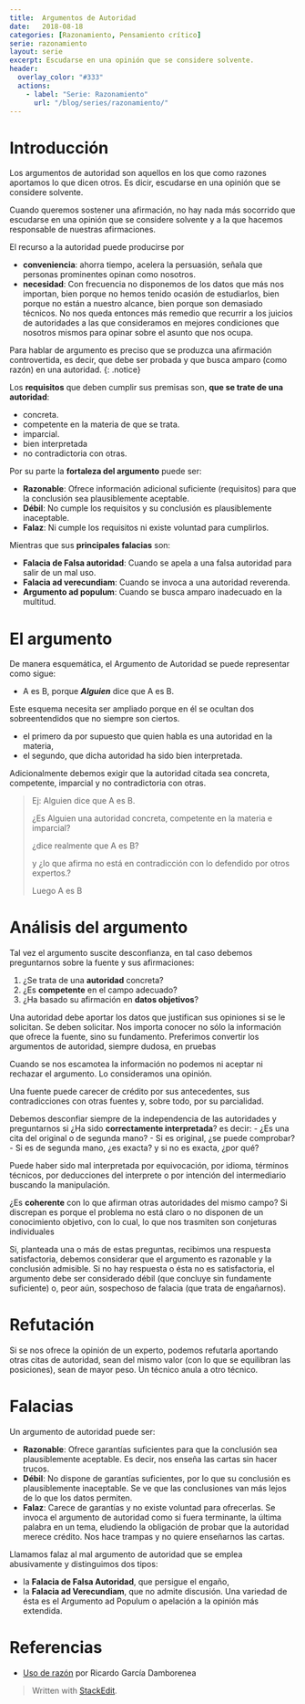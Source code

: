 ```yaml
---
title:  Argumentos de Autoridad
date:   2018-08-18
categories: [Razonamiento, Pensamiento crítico]
serie: razonamiento
layout: serie
excerpt: Escudarse en una opinión que se considere solvente.
header:
  overlay_color: "#333"
  actions:
    - label: "Serie: Razonamiento"
      url: "/blog/series/razonamiento/"
---
```

# Introducción
Los argumentos de autoridad son aquellos en los que como razones aportamos lo que dicen otros. Es dicir, escudarse en una opinión que se considere solvente.

Cuando queremos sostener una afirmación, no hay nada más socorrido que escudarse en una opinión que se considere solvente y a la que hacemos responsable de nuestras afirmaciones.

El recurso a la autoridad puede producirse por
-   **conveniencia**: ahorra tiempo, acelera la persuasión, señala que personas prominentes opinan como nosotros.
-   **necesidad**: Con frecuencia no disponemos de los datos que más nos importan, bien porque no hemos tenido ocasión de estudiarlos, bien porque no están a nuestro alcance, bien porque son demasiado técnicos. No nos queda entonces más remedio que recurrir a los juicios de autoridades a las que consideramos en mejores condiciones que nosotros mismos para opinar sobre el asunto que nos ocupa.

Para hablar de argumento es preciso que se produzca una afirmación controvertida, es decir, que debe ser probada y que busca amparo (como razón) en una autoridad.
{: .notice}

Los  **requisitos**  que deben cumplir sus premisas son, **que se trate de una autoridad**:
 -   concreta.
-   competente en la materia de que se trata.
-   imparcial.
-   bien interpretada
-   no contradictoria con otras.

Por su parte la **fortaleza del argumento** puede ser:
-   **Razonable**: Ofrece información adicional suficiente (requisitos) para que la conclusión sea plausiblemente aceptable.
 -   **Débil**: No cumple los requisitos y su conclusión es plausiblemente inaceptable.
-   **Falaz**: Ni cumple los requisitos ni existe voluntad para cumplirlos.

Mientras que sus  **principales falacias**  son:
 -   **Falacia de Falsa autoridad**: Cuando se apela a una falsa autoridad para salir de un mal uso.
-   **Falacia ad verecundiam**: Cuando se invoca a una autoridad reverenda.
-   **Argumento ad populum**: Cuando se busca amparo inadecuado en la multitud.

# El argumento
De manera esquemática, el Argumento de Autoridad se puede represen­tar como sigue:
- A es B, porque **_Alguien_** dice que A es B.

Este esquema necesita ser ampliado porque en él se ocultan dos sobreentendidos que no siempre son ciertos.
-   el primero da por supuesto que quien habla es una autoridad en la materia,
-   el segundo, que dicha autoridad ha sido bien interpretada.

Adicionalmente debemos exigir que la autoridad citada sea concreta, competente, imparcial y no contradictoria con otras.

>Ej: Alguien dice que A es B.
>
>¿Es Alguien una autoridad concreta, competente en la materia e  imparcial?
> 
> ¿dice realmente que A es B?
> 
 >y ¿lo que afirma no está en contradicción con lo defendido por otros expertos.?
>
>Luego A es B

# Análisis del argumento
Tal vez el argumento suscite desconfianza, en tal caso debemos preguntarnos sobre la fuente y sus afirmaciones:

1.  ¿Se trata de una  **autoridad**  concreta?
2.  ¿Es  **competente**  en el campo adecuado?
3.  ¿Ha basado su afirmación en  **datos objetivos**?

Una autoridad debe aportar los datos que justifican sus opiniones si se le solicitan. Se deben solicitar. Nos importa conocer no sólo la información que ofrece la fuente, sino su fundamento. Preferimos convertir los argumentos de autoridad, siempre dudosa, en pruebas

Cuando se nos escamotea la información no podemos ni aceptar ni rechazar el argumento. Lo consideramos una opinión.

Una fuente puede carecer de crédito por sus antecedentes, sus contradicciones con otras fuentes y, sobre todo, por su parcialidad.

Debemos desconfiar siempre de la independencia de las autoridades y preguntarnos si ¿Ha sido  **correctamente interpretada**? es decir: 
	- ¿Es una cita del original o de segunda mano?
	- Si es original, ¿se puede comprobar?
	- Si es de segunda mano, ¿es exacta? y si no es exacta, ¿por qué? 

Puede haber sido mal interpretada por equivocación, por idioma, términos técnicos, por deducciones del interprete o por intención del intermediario buscando la manipulación.

¿Es  **coherente**  con lo que afirman otras autoridades del mismo campo? Si discrepan es porque el problema no está claro o no disponen de un conocimiento objetivo, con lo cual, lo que nos trasmiten son conjeturas individuales

Si, planteada una o más de estas preguntas, recibimos una respuesta satisfactoria, debemos considerar que el argumento es razonable y la conclusión admisible. Si no hay respuesta o ésta no es satisfactoria, el argumento debe ser considerado débil (que concluye sin fundamente suficiente) o, peor aún, sospechoso de falacia (que trata de engañarnos).

# Refutación

Si se nos ofrece la opinión de un experto, podemos refutarla aportando otras citas de autoridad, sean del mismo valor (con lo que se equilibran las posiciones), sean de mayor peso. Un técnico anula a otro técnico.

# Falacias

Un argumento de autoridad puede ser:
-   **Razonable**: Ofrece garantías suficientes para que la conclusión sea plausiblemente aceptable. Es decir, nos enseña las cartas sin hacer trucos.
-   **Débil**: No dispone de garantías suficientes, por lo que su conclusión es plausiblemente inaceptable. Se ve que las conclusiones van más lejos de lo que los datos permiten.
-   **Falaz**: Carece de garantías y no existe voluntad para ofrecerlas. Se invoca el argumento de autoridad como si fuera ter­minante, la última palabra en un tema, eludiendo la obligación de probar que la autoridad merece crédito. Nos hace trampas y no quiere enseñarnos las cartas.

Llamamos falaz al mal argumento de autoridad que se emplea abusivamente y distinguimos dos tipos:
-   la  **Falacia de Falsa Autoridad**, que persigue el engaño,
-   la  **Falacia ad Verecundiam**, que no admite discusión. Una variedad de ésta es el Argumento ad Populum o apelación a la opinión más extendida.

# Referencias
- [Uso de razón](http://www.usoderazon.com) por Ricardo García Damborenea

> Written with [StackEdit](https://stackedit.io/).
<!--stackedit_data:
eyJoaXN0b3J5IjpbNDQ3NjIyNjY1LDYwMTY1MjU3OV19
-->
